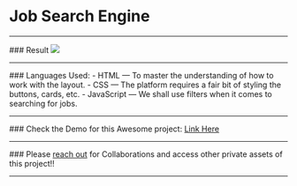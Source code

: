 # Job Search Engine
<hr>
### Result
<img src="https://user-images.githubusercontent.com/31680529/162569192-d97f4c45-836a-4e70-9de7-0dde3c1c4e14.png"/>

<hr>
### Languages Used:
- HTML — To master the understanding of how to work with the layout.
- CSS — The platform requires a fair bit of styling the buttons, cards, etc.
- JavaScript — We shall use filters when it comes to searching for jobs.
<hr>
### Check the Demo for this Awesome project: <a href ="https://jobhunterdemo.netlify.app/"> Link Here</a>
<hr>
### Please <a href="https://github.com/casulemarc">reach out</a> for Collaborations and access other private assets of this project!!

<hr>

